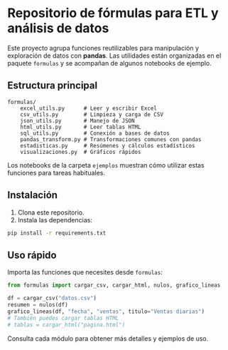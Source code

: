 # Repositorio de fórmulas para ETL y análisis de datos

Este proyecto agrupa funciones reutilizables para manipulación y exploración de 
datos con **pandas**. Las utilidades están organizadas en el paquete `formulas` y
se acompañan de algunos notebooks de ejemplo.

## Estructura principal

```
formulas/
    excel_utils.py      # Leer y escribir Excel
    csv_utils.py        # Limpieza y carga de CSV
    json_utils.py       # Manejo de JSON
    html_utils.py       # Leer tablas HTML
    sql_utils.py        # Conexión a bases de datos
    pandas_transform.py # Transformaciones comunes con pandas
    estadisticas.py     # Resúmenes y cálculos estadísticos
    visualizaciones.py  # Gráficos rápidos
```

Los notebooks de la carpeta `ejemplos` muestran cómo utilizar estas funciones
para tareas habituales.

## Instalación

1. Clona este repositorio.
2. Instala las dependencias:

```bash
pip install -r requirements.txt
```

## Uso rápido

Importa las funciones que necesites desde `formulas`:

```python
from formulas import cargar_csv, cargar_html, nulos, grafico_lineas

df = cargar_csv("datos.csv")
resumen = nulos(df)
grafico_lineas(df, "fecha", "ventas", titulo="Ventas diarias")
# También puedes cargar tablas HTML
# tablas = cargar_html("pagina.html")
```

Consulta cada módulo para obtener más detalles y ejemplos de uso.


